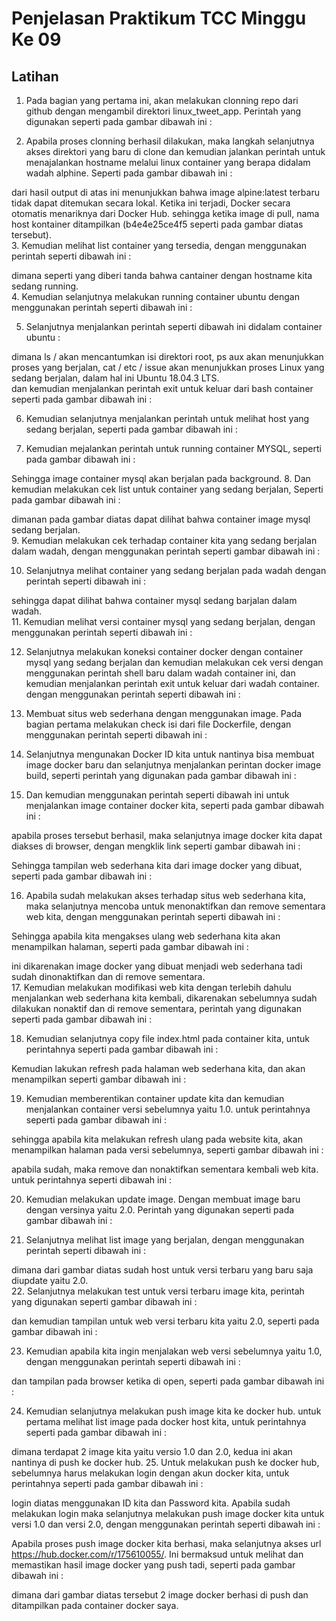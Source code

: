 # Penjelasan Praktikum TCC Minggu Ke 09

## Latihan

1. Pada bagian yang pertama ini, akan melakukan clonning repo dari github dengan mengambil direktori linux_tweet_app. Perintah yang digunakan seperti pada gambar dibawah ini :<br/>

2. Apabila proses clonning berhasil dilakukan, maka langkah selanjutnya akses direktori yang baru di clone dan kemudian jalankan perintah untuk menajalankan hostname melalui linux container yang berapa didalam wadah alphine. Seperti pada gambar dibawah ini :<br/>

dari hasil output di atas ini menunjukkan bahwa image alpine:latest terbaru tidak dapat ditemukan secara lokal. Ketika ini terjadi, Docker secara otomatis menariknya dari Docker Hub. sehingga ketika image di pull, nama host kontainer ditampilkan (b4e4e25ce4f5 seperti pada gambar diatas tersebut).<br/>
3. Kemudian melihat list container yang tersedia, dengan menggunakan perintah seperti dibawah ini :<br/>

dimana seperti yang diberi tanda bahwa cantainer dengan hostname kita sedang running.<br/>
4. Kemudian selanjutnya melakukan running container ubuntu dengan menggunakan perintah seperti dibawah ini :<br/>

5. Selanjutnya menjalankan perintah seperti dibawah ini didalam container ubuntu :<br/>

dimana ls / akan mencantumkan isi direktori root, ps aux akan menunjukkan proses yang berjalan, cat / etc / issue akan menunjukkan proses Linux yang sedang berjalan, dalam hal ini Ubuntu 18.04.3 LTS. <br/>
dan kemudian menjalankan perintah exit untuk keluar dari bash container seperti pada gambar dibawah ini :<br/>

6. Kemudian selanjutnya menjalankan perintah untuk melihat host yang sedang berjalan, seperti pada gambar dibawah ini :<br/>

7. Kemudian mejalankan perintah untuk running container MYSQL, seperti pada gambar dibawah ini :<br/>

Sehingga image container mysql akan berjalan pada background.
8. Dan kemudian melakukan cek list untuk container yang sedang berjalan, Seperti pada gambar dibawah ini :<br/>

dimanan pada gambar diatas dapat dilihat bahwa container image mysql sedang berjalan.<br/>
9. Kemudian melakukan cek terhadap container kita yang sedang berjalan dalam wadah, dengan menggunakan perintah seperti gambar dibawah ini :<br/>

10. Selanjutnya melihat container yang sedang berjalan pada wadah dengan perintah seperti dibawah ini :<br/>

sehingga dapat dilihat bahwa container mysql sedang barjalan dalam wadah.<br/>
11. Kemudian melihat versi container mysql yang sedang berjalan, dengan menggunakan perintah seperti dibawah ini :<br/>

12. Selanjutnya melakukan koneksi container docker dengan container mysql yang sedang berjalan dan kemudian melakukan cek versi dengan menggunakan perintah shell baru dalam wadah container ini, dan kemudian menjalankan perintah exit untuk keluar dari wadah container. dengan menggunakan perintah seperti dibawah ini :<br/>

13. Membuat situs web sederhana dengan menggunakan image. Pada bagian pertama melakukan check isi dari file Dockerfile, dengan menggunakan perintah seperti dibawah ini :<br/>

14. Selanjutnya mengunakan Docker ID kita untuk nantinya bisa membuat image docker baru dan selanjutnya menjalankan perintan docker image build, seperti perintah yang digunakan pada gambar dibawah ini :<br/>

15. Dan kemudian menggunakan perintah seperti dibawah ini untuk menjalankan image container docker kita, seperti pada gambar dibawah ini :<br/>

apabila proses tersebut berhasil, maka selanjutnya image docker kita dapat diakses di browser, dengan mengklik link seperti gambar dibawah ini : <br/>

Sehingga tampilan web sederhana kita dari image docker yang dibuat, seperti pada gambar dibawah ini :

16. Apabila sudah melakukan akses terhadap situs web sederhana kita, maka selanjutnya mencoba untuk menonaktifkan dan remove sementara web kita, dengan menggunakan perintah seperti dibawah ini :<br/>

Sehingga apabila kita mengakses ulang web sederhana kita akan menampilkan halaman, seperti pada gambar dibawah ini :

ini dikarenakan image docker yang dibuat menjadi web sederhana tadi sudah dinonaktifkan dan di remove sementara.<br/>
17. Kemudian melakukan modifikasi web kita dengan terlebih dahulu menjalankan web sederhana kita kembali, dikarenakan sebelumnya sudah dilakukan nonaktif dan di remove sementara, perintah yang digunakan seperti pada gambar dibawah ini :<br/>

18. Kemudian selanjutnya copy file index.html pada container kita, untuk perintahnya seperti pada gambar dibawah ini :<br/>

Kemudian lakukan refresh pada halaman web sederhana kita, dan akan menampilkan seperti gambar dibawah ini :<br/>

19. Kemudian memberentikan container update kita dan kemudian menjalankan container versi sebelumnya yaitu 1.0. untuk perintahnya seperti pada gambar dibawah ini :<br/>

sehingga apabila kita melakukan refresh ulang pada website kita, akan menampilkan halaman pada versi sebelumnya, seperti gambar dibawah ini :<br/>

apabila sudah, maka remove dan nonaktifkan sementara kembali web kita. untuk perintahnya seperti dibawah ini :<br/>

20. Kemudian melakukan update image. Dengan membuat image baru dengan versinya yaitu 2.0. Perintah yang digunakan seperti pada gambar dibawah ini :<br/>

21. Selanjutnya melihat list image yang berjalan, dengan menggunakan perintah seperti dibawah ini :<br/>

dimana dari gambar diatas sudah host untuk versi terbaru yang baru saja diupdate yaitu 2.0.<br/>
22. Selanjutnya melakukan test untuk versi terbaru image kita, perintah yang digunakan seperti gambar dibawah ini :<br/>

dan kemudian tampilan untuk web versi terbaru kita yaitu 2.0, seperti pada gambar dibawah ini :<br/>

23. Kemudian apabila kita ingin menjalakan web versi sebelumnya yaitu 1.0, dengan menggunakan perintah seperti dibawah ini :<br/>

dan tampilan pada browser ketika di open, seperti pada gambar dibawah ini :<br/>

24. Kemudian selanjutnya melakukan push image kita ke docker hub. untuk pertama melihat list image pada docker host kita, untuk perintahnya seperti pada gambar dibawah ini :<br/>

dimana terdapat 2 image kita yaitu versio 1.0 dan 2.0, kedua ini akan nantinya di push ke docker hub.
25. Untuk melakukan push ke docker hub, sebelumnya harus melakukan login dengan akun docker kita, untuk perintahnya seperti pada gambar dibawah ini :<br/>

login diatas menggunakan ID kita dan Password kita. Apabila sudah melakukan login maka selanjutnya melakukan push image docker kita untuk versi 1.0 dan versi 2.0, dengan menggunakan perintah seperti dibawah ini :<br/>

Apabila proses push image docker kita berhasi, maka selanjutnya akses url https://hub.docker.com/r/175610055/. Ini bermaksud untuk melihat dan memastikan hasil image docker yang push tadi, seperti pada gambar dibawah ini :<br/>

dimana dari gambar diatas tersebut 2 image docker berhasi di push dan ditampilkan pada container docker saya.
